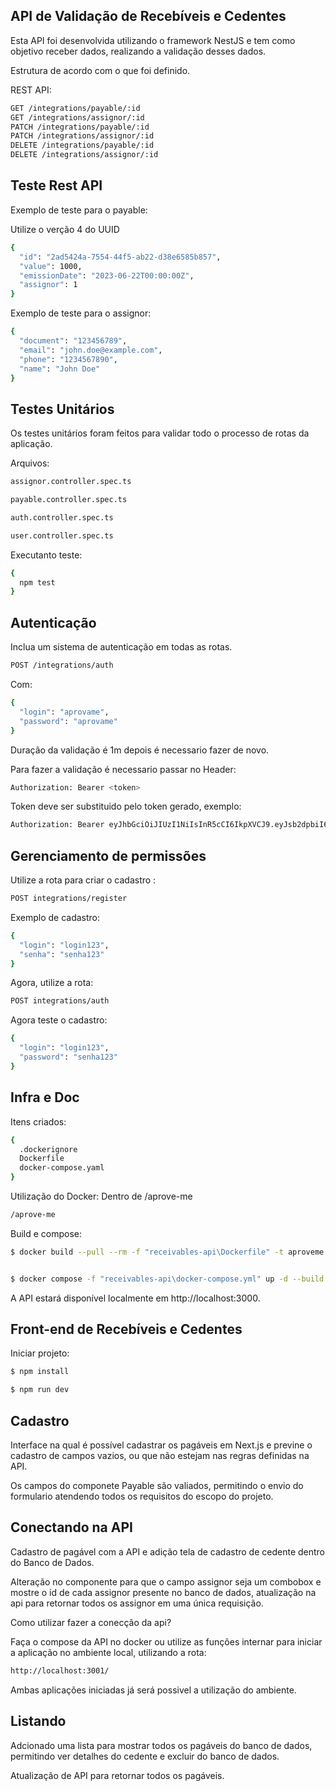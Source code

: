 ## API de Validação de Recebíveis e Cedentes

Esta API foi desenvolvida utilizando o framework NestJS e tem como objetivo receber dados, realizando a validação desses dados.

Estrutura de acordo com o que foi definido.

REST API:

```bash
GET /integrations/payable/:id
GET /integrations/assignor/:id
PATCH /integrations/payable/:id
PATCH /integrations/assignor/:id
DELETE /integrations/payable/:id
DELETE /integrations/assignor/:id
```

## Teste Rest API

Exemplo de teste para o payable:

Utilize o verção 4 do UUID

```bash
{
  "id": "2ad5424a-7554-44f5-ab22-d38e6585b857",
  "value": 1000,
  "emissionDate": "2023-06-22T00:00:00Z",
  "assignor": 1
}
```

Exemplo de teste para o assignor:

```bash
{
  "document": "123456789",
  "email": "john.doe@example.com",
  "phone": "1234567890",
  "name": "John Doe"
}
```

## Testes Unitários

Os testes unitários foram feitos para validar todo o processo de rotas da aplicação.

Arquivos:

```bash
assignor.controller.spec.ts

payable.controller.spec.ts

auth.controller.spec.ts

user.controller.spec.ts
```

Executanto teste:

```bash
{
  npm test
}
```

## Autenticação

Inclua um sistema de autenticação em todas as rotas.

```bash
POST /integrations/auth
```

Com:

```bash
{
  "login": "aprovame",
  "password": "aprovame"
}

```

Duração da validação é 1m depois é necessario fazer de novo.

Para fazer a validação é necessario passar no Header:

```bash
Authorization: Bearer <token>
```

Token deve ser substituido pelo token gerado, exemplo:

```bash
Authorization: Bearer eyJhbGciOiJIUzI1NiIsInR5cCI6IkpXVCJ9.eyJsb2dpbiI6ImFwcm92YW1lIiwiaWF0IjoxNjg3NTMyMDQ2LCJleHAiOjE2ODc1MzIxMDZ9.MjTn-kmiOygd7HkfKPnZnylh_swuImeoDCUoIvpK7lo
```

## Gerenciamento de permissões

Utilize a rota para criar o cadastro :

```bash
POST integrations/register
```

Exemplo de cadastro:

```bash
{
  "login": "login123",
  "senha": "senha123"
}
```

Agora, utilize a rota:

```bash
POST integrations/auth
```

Agora teste o cadastro:

```bash
{
  "login": "login123",
  "password": "senha123"
}
```

## Infra e Doc

Itens criados:

```bash
{
  .dockerignore
  Dockerfile
  docker-compose.yaml
}
```

Utilização do Docker:
Dentro de /aprove-me

```bash
/aprove-me
```

Build e compose:

```bash
$ docker build --pull --rm -f "receivables-api\Dockerfile" -t aproveme:latest "receivables-api"


$ docker compose -f "receivables-api\docker-compose.yml" up -d --build
```

A API estará disponível localmente em http://localhost:3000.

## Front-end de Recebíveis e Cedentes

Iniciar projeto:

```bash
$ npm install

$ npm run dev

```

## Cadastro

Interface na qual é possível cadastrar os pagáveis em Next.js e previne o cadastro de campos vazios, ou que não estejam nas regras definidas na API.

Os campos do componete Payable são valiados, permitindo o envio do formulario atendendo todos os requisitos do escopo do projeto.

## Conectando na API

Cadastro de pagável com a API e adição tela de cadastro de cedente dentro do Banco de Dados.

Alteração no componente para que o campo assignor seja um combobox e mostre o id de cada assignor presente no banco de dados, atualização na api para retornar todos os assignor em uma única requisição.

Como utilizar fazer a conecção da api?

Faça o compose da API no docker ou utilize as funções internar para iniciar a aplicação no ambiente local, utilizando a rota:

```bash
http://localhost:3001/
```

Ambas aplicações iniciadas já será possivel a utilização do ambiente.

## Listando

Adcionado uma lista para mostrar todos os pagáveis do banco de dados, permitindo ver detalhes do cedente e excluir do banco de dados.

Atualização de API para retornar todos os pagáveis.
